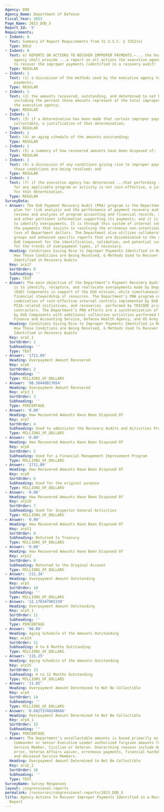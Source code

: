 ```yaml
---
Agency: DOD
Agency_Name: Department of Defense
Fiscal_Year: 2023
Page_Name: 2023_DOD_5
Report_Id: '5'
Requirements:
- Indent: 0
  Text: Summary of Report Requirements from 31 U.S.C. § 3352(e)
  Type: BOLD
- Indent: 0
  Text: e) REPORTS ON ACTIONS TO RECOVER IMPROPER PAYMENTS.—... the head of the executive
    agency shall provide ...a report on all actions the executive agency is taking
    to recover the improper payments (identified in a recovery audit) ..including—
  Type: REGULAR
- Indent: 1
  Text: (1) a discussion of the methods used by the executive agency to recover improper
    payments;
  Type: REGULAR
- Indent: 1
  Text: (2) the amounts recovered, outstanding, and determined to not be collectable,
    including the percent those amounts represent of the total improper payments of
    the executive agency;
  Type: REGULAR
- Indent: 1
  Text: (3) if a determination has been made that certain improper payments are not
    collectable, a justification of that determination;
  Type: REGULAR
- Indent: 1
  Text: (4) an aging schedule of the amounts outstanding;
  Type: REGULAR
- Indent: 1
  Text: (5) a summary of how recovered amounts have been disposed of;
  Type: REGULAR
- Indent: 1
  Text: (6) a discussion of any conditions giving rise to improper payments and how
    those conditions are being resolved; and
  Type: REGULAR
- Indent: 1
  Text: (7) if the executive agency has determined ...that performing recovery audits
    for any applicable program or activity is not cost-effective, a justification
    for that determination.
  Type: REGULAR
SurveyData:
- Answer: The DoD Payment Recovery Audit (PRA) program is the Department’s overall
    plan for risk analysis and the performance of payment recovery audits. PRAs are
    reviews and analyses of program accounting and financial records, supporting documentation,
    and other pertinent information supporting its payments; and it is designed specifically,
    to identify overpayments. It is through this system of internal controls surrounding
    the payments that assists in resolving the erroneous non-intentional monetary
    loss of Department dollars. The Department also utilizes collaborative working
    groups and enhanced specific reports that are disseminated to the responsible
    DoD Component for the identification, validation, and potential corrective actions
    for the trends of overpayment types, if necessary.
  Heading: Conditions Giving Rise to Improper Payments Identified in Recovery Audits,
    How Those Conditions are Being Resolved, & Methods Used to Recover Improper Payments
    Identified in Recovery Audits
  Key: arp17
  SortOrder: 0
  Subheading: ''
  Type: TEXT
- Answer: The main objective of the Department’s Payment Recovery Audit (PRA) program
    is to identify, recapture, and reallocate overpayments made by Department of Defense
    (DoD) Components in support of the DoD mission, while simultaneously demonstrating
    financial stewardship of resources. The Department’s PRA program consists of a
    combination of cost-effective internal controls implemented by DoD Components,
    PIIA-related initiatives, and recoveries  performed by TRICARE private sector
    contractors. The Department’s PRA efforts are a synchronization of actions taken
    by DoD Components with additional collection activities performed by the Defense
    Finance and Accounting Service, Defense Health Agency, and US Army Corps of Engineers.
  Heading: Conditions Giving Rise to Improper Payments Identified in Recovery Audits,
    How Those Conditions are Being Resolved, & Methods Used to Recover Improper Payments
    Identified in Recovery Audits
  Key: ara2_1
  SortOrder: 1
  Subheading: ''
  Type: TEXT
- Answer: '1711.09'
  Heading: Overpayment Amount Recovered
  Key: arp6
  SortOrder: 2
  Subheading: ''
  Type: MILLIONS_OF_DOLLARS
- Answer: '98.58440017054'
  Heading: Overpayment Amount Recovered
  Key: arp3_1
  SortOrder: 3
  Subheading: ''
  Type: PERCENTAGE
- Answer: '0.00'
  Heading: How Recovered Amounts Have Been Disposed Of
  Key: arp7
  SortOrder: 4
  Subheading: Used to administer the Recovery Audits and Activities Program
  Type: MILLIONS_OF_DOLLARS
- Answer: '0.00'
  Heading: How Recovered Amounts Have Been Disposed Of
  Key: arp8
  SortOrder: 5
  Subheading: Used for a Financial Management Improvement Program
  Type: MILLIONS_OF_DOLLARS
- Answer: '1711.09'
  Heading: How Recovered Amounts Have Been Disposed Of
  Key: arp9
  SortOrder: 6
  Subheading: Used for the original purpose
  Type: MILLIONS_OF_DOLLARS
- Answer: '0.00'
  Heading: How Recovered Amounts Have Been Disposed Of
  Key: arp10
  SortOrder: 7
  Subheading: Used for Inspector General Activities
  Type: MILLIONS_OF_DOLLARS
- Answer: '0.00'
  Heading: How Recovered Amounts Have Been Disposed Of
  Key: arp11
  SortOrder: 8
  Subheading: Returned to Treasury
  Type: MILLIONS_OF_DOLLARS
- Answer: '0.00'
  Heading: How Recovered Amounts Have Been Disposed Of
  Key: arp12
  SortOrder: 9
  Subheading: Returned to the Original Account
  Type: MILLIONS_OF_DOLLARS
- Answer: '211.34'
  Heading: Overpayment Amount Outstanding
  Key: arp5
  SortOrder: 10
  Subheading: ''
  Type: MILLIONS_OF_DOLLARS
- Answer: '12.176347902239'
  Heading: Overpayment Amount Outstanding
  Key: arp5_1
  SortOrder: 11
  Subheading: ''
  Type: PERCENTAGE
- Answer: '96.09'
  Heading: Aging Schedule of the Amounts Outstanding
  Key: arp14
  SortOrder: 12
  Subheading: 0 to 6 Months Outstanding
  Type: MILLIONS_OF_DOLLARS
- Answer: '115.25'
  Heading: Aging Schedule of the Amounts Outstanding
  Key: arp15
  SortOrder: 13
  Subheading: 6 to 12 Months Outstanding
  Type: MILLIONS_OF_DOLLARS
- Answer: '11.85'
  Heading: Overpayment Amount Determined to Not Be Collectible
  Key: arp4
  SortOrder: 14
  Subheading: ''
  Type: MILLIONS_OF_DOLLARS
- Answer: '0.68273740248666'
  Heading: Overpayment Amount Determined to Not Be Collectible
  Key: arp4_1
  SortOrder: 15
  Subheading: ''
  Type: PERCENTAGE
- Answer: The Department’s uncollectable amounts is based primarily on a Military
    Commander or Senior Executive Leader authorized forgiven amounts for a particular
    Service Member, Civilian or Veteran. Overarching reasons include debt processing
    error, Veteran Affairs waiver, erroneous payments, financial hardship, injustice,
    and deceased Service Members.
  Heading: Overpayment Amount Determined to Not Be Collectible
  Key: ara2_2
  SortOrder: 16
  Subheading: ''
  Type: TEXT
SurveyName: Survey Responses
layout: congressional-reports
permalink: /resources/congressional-reports/2023_DOD_5
title: Agency Actions to Recover Improper Payments Identified in a Recovery Audit
  Report
---
```

